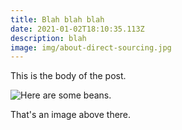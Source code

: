 ```yaml
---
title: Blah blah blah
date: 2021-01-02T18:10:35.113Z
description: blah
image: img/about-direct-sourcing.jpg
---
```

This is the body of the post.

![](img/about-single-origin.jpg "Here are some beans.")

That's an image above there.